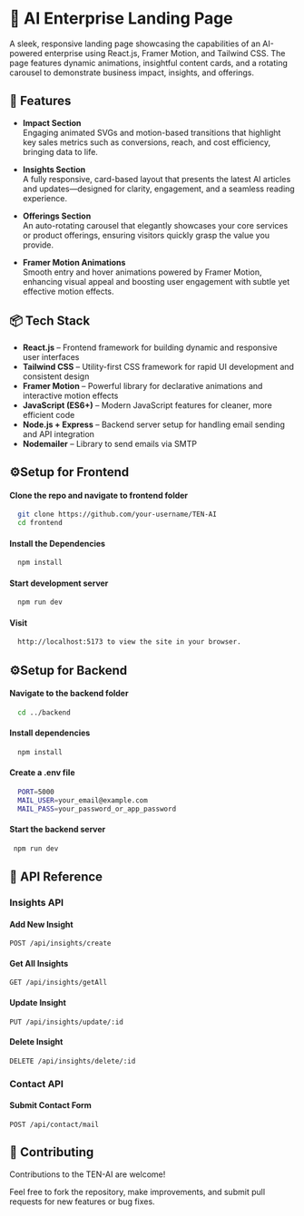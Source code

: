 
# 🚀 AI Enterprise Landing Page


A sleek, responsive landing page showcasing the capabilities of an AI-powered enterprise using React.js, Framer Motion, and Tailwind CSS. The page features dynamic animations, insightful content cards, and a rotating carousel to demonstrate business impact, insights, and offerings.

## 🌟 Features

- **Impact Section**  
  Engaging animated SVGs and motion-based transitions that highlight key sales metrics such as conversions, reach, and cost efficiency, bringing data to life.

- **Insights Section**  
  A fully responsive, card-based layout that presents the latest AI articles and updates—designed for clarity, engagement, and a seamless reading experience.

- **Offerings Section**  
  An auto-rotating carousel that elegantly showcases your core services or product offerings, ensuring visitors quickly grasp the value you provide.

- **Framer Motion Animations**  
  Smooth entry and hover animations powered by Framer Motion, enhancing visual appeal and boosting user engagement with subtle yet effective motion effects.
## 📦 Tech Stack

- **React.js** – Frontend framework for building dynamic and responsive user interfaces  
- **Tailwind CSS** – Utility-first CSS framework for rapid UI development and consistent design  
- **Framer Motion** – Powerful library for declarative animations and interactive motion effects  
- **JavaScript (ES6+)** – Modern JavaScript features for cleaner, more efficient code
- **Node.js + Express** – Backend server setup for handling email sending and API integration  
- **Nodemailer** – Library to send emails via SMTP 
## ⚙️Setup for Frontend 

 #### Clone the repo and navigate to frontend folder

```bash
  git clone https://github.com/your-username/TEN-AI
  cd frontend
```
#### Install the Dependencies
  ```bash
    npm install
```
#### Start development server
  ```bash
    npm run dev
```
#### Visit
  ```bash
    http://localhost:5173 to view the site in your browser.
  ```

## ⚙️Setup for Backend

  #### Navigate to the backend folder

  ```bash
    cd ../backend
  ```
  #### Install dependencies
  ```bash
    npm install
  ```
  #### Create a .env file
  ```bash
    PORT=5000
    MAIL_USER=your_email@example.com
    MAIL_PASS=your_password_or_app_password
  ```
  #### Start the backend server
   ```bash
    npm run dev
   ```



## 📡 API Reference

###  Insights API

####  Add New Insight
`POST /api/insights/create`

#### Get All Insights
`GET /api/insights/getAll`

####  Update Insight
`PUT /api/insights/update/:id`

####  Delete Insight
`DELETE /api/insights/delete/:id`


###  Contact API

#### Submit Contact Form
`POST /api/contact/mail`

## 🤝 Contributing

Contributions to the TEN-AI are welcome!

Feel free to fork the repository, make improvements, and submit pull requests for new features or bug fixes.
